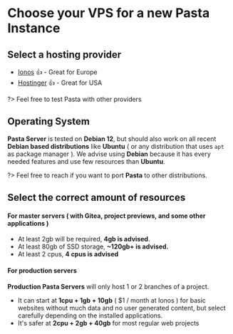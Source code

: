 # Choose your VPS for a new Pasta Instance

## Select a hosting provider

- [Ionos](https://www.ionos.fr/serveurs/vps) 👍 - Great for Europe
- [Hostinger](https://www.hostinger.com/vps-hosting) 👍 - Great for USA

?> Feel free to test Pasta with other providers


## Operating System

**Pasta Server** is tested on **Debian 12**, but should also work on all recent **Debian based distributions** like **Ubuntu** ( or any distribution that uses `apt` as package manager ).
We advise using **Debian** because it has every needed features and use few resources than **Ubuntu**.

?> Feel free to reach if you want to port **Pasta** to other distributions.


## Select the correct amount of resources

#### For master servers ( with Gitea, project previews, and some other applications )
- At least 2gb will be required, **4gb is advised**.
- At least 80gb of SSD storage, **~120gb+ is advised.**
- At least 2 cpus, **4 cpus is advised**

#### For production servers

**Production Pasta Servers** will only host 1 or 2 branches of a project.
- It can start at **1cpu + 1gb + 10gb** ( $1 / month at Ionos ) for basic websites without much data and no user generated content, but select carefully depending on the installed applications.
- It's safer at **2cpu + 2gb + 40gb** for most regular web projects

